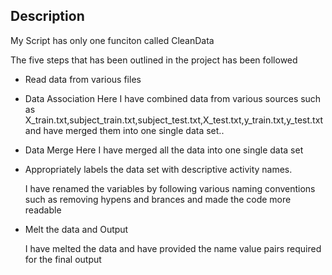 ## Description

My Script has only one funciton called CleanData

The five steps that has been outlined in the project has been followed

*	Read data from various files
*   Data Association 
    Here I have combined data from various sources such as X_train.txt,subject_train.txt,subject_test.txt,X_test.txt,y_train.txt,y_test.txt
	and have merged them into one single data set..
*  Data Merge
   Here I have merged all the data into one single data set

*  Appropriately labels the data set with descriptive activity names. 
  
   I have renamed the variables by following various naming conventions such as removing hypens and brances and made the code more readable
*  Melt the data and Output

   I have melted the data and have provided the name value pairs required for the final output

